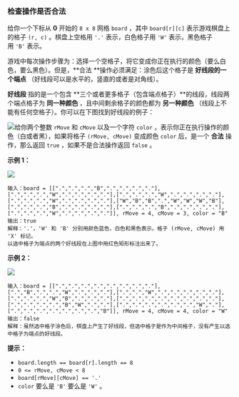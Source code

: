 ### 检查操作是否合法 ###
给你一个下标从 **0** 开始的 `8 x 8` 网格 `board` ，其中 `board[r][c]` 表示游戏棋盘上的格子 `(r, c)` 。棋盘上空格用 `'.'` 表示，白色格子用 `'W'` 表示，黑色格子用 `'B'` 表示。

游戏中每次操作步骤为：选择一个空格子，将它变成你正在执行的颜色（要么白色，要么黑色）。但是，**合法 **操作必须满足：涂色后这个格子是 **好线段的一个端点** （好线段可以是水平的，竖直的或者是对角线）。

**好线段** 指的是一个包含 **三个或者更多格子（包含端点格子）**的线段，线段两个端点格子为 **同一种颜色** ，且中间剩余格子的颜色都为 **另一种颜色** （线段上不能有任何空格子）。你可以在下图找到好线段的例子：

![](https://assets.leetcode.com/uploads/2021/07/22/goodlines5.png)给你两个整数 `rMove` 和 `cMove` 以及一个字符 `color` ，表示你正在执行操作的颜色（白或者黑），如果将格子 `(rMove, cMove)` 变成颜色 `color` 后，是一个 **合法** 操作，那么返回 `true` ，如果不是合法操作返回 `false` 。



**示例 1：**

![](https://assets.leetcode.com/uploads/2021/07/10/grid11.png)

```
输入：board = [[".",".",".","B",".",".",".","."],[".",".",".","W",".",".",".","."],[".",".",".","W",".",".",".","."],[".",".",".","W",".",".",".","."],["W","B","B",".","W","W","W","B"],[".",".",".","B",".",".",".","."],[".",".",".","B",".",".",".","."],[".",".",".","W",".",".",".","."]], rMove = 4, cMove = 3, color = "B"
输出：true
解释：'.'，'W' 和 'B' 分别用颜色蓝色，白色和黑色表示。格子 (rMove, cMove) 用 'X' 标记。
以选中格子为端点的两个好线段在上图中用红色矩形标注出来了。
```

**示例 2：**

![](https://assets.leetcode.com/uploads/2021/07/10/grid2.png)

```
输入：board = [[".",".",".",".",".",".",".","."],[".","B",".",".","W",".",".","."],[".",".","W",".",".",".",".","."],[".",".",".","W","B",".",".","."],[".",".",".",".",".",".",".","."],[".",".",".",".","B","W",".","."],[".",".",".",".",".",".","W","."],[".",".",".",".",".",".",".","B"]], rMove = 4, cMove = 4, color = "W"
输出：false
解释：虽然选中格子涂色后，棋盘上产生了好线段，但选中格子是作为中间格子，没有产生以选中格子为端点的好线段。
```



**提示：**

* `board.length == board[r].length == 8`
* `0 <= rMove, cMove < 8`
* `board[rMove][cMove] == '.'`
* `color` 要么是 `'B'` 要么是 `'W'` 。

